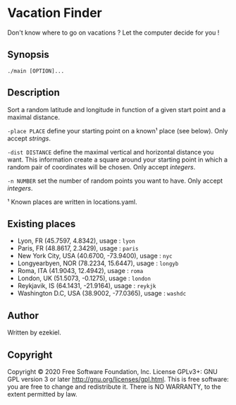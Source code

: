 # Vacation Finder
Don't know where to go on vacations ? Let the computer decide for you !
## Synopsis
```./main [OPTION]...```
## Description
Sort a random latitude and longitude in function of a given start point and a maximal distance.

```-place PLACE``` define your starting point on a known¹ place (see below). Only accept _strings_.

```-dist DISTANCE``` define the maximal vertical and horizontal distance you want. This information create a square around your starting point in which a random pair of coordinates will be chosen. Only accept _integers_.

```-n NUMBER``` set the number of random points you want to have. Only accept _integers_.

¹ Known places are written in locations.yaml.
## Existing places
- Lyon, FR (45.7597, 4.8342), usage : ```lyon```
- Paris, FR (48.8617, 2.3429), usage : ```paris```
- New York City, USA (40.6700, -73.9400), usage : ```nyc```
- Longyearbyen, NOR (78.2234, 15.6447), usage : ```longyb```
- Roma, ITA (41.9043, 12.4942), usage : ```roma```
- London, UK (51.5073, -0.1275), usage : ```london```
- Reykjavik, IS (64.1431, -21.9164), usage : ```reykjk```
- Washington D.C, USA (38.9002, -77.0365), usage : ```washdc```

## Author
Written by ezekiel.

## Copyright
 Copyright © 2020 Free Software Foundation, Inc.  License GPLv3+: GNU GPL version 3 or later <http://gnu.org/licenses/gpl.html>. This is free software: you are free to change and redistribute it. There  is  NO WARRANTY, to the extent permitted by law.